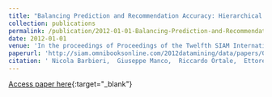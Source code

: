 ```yaml
---
title: "Balancing Prediction and Recommendation Accuracy: Hierarchical Latent Factors for Preference Data"
collection: publications
permalink: /publication/2012-01-01-Balancing-Prediction-and-Recommendation-Accuracy-Hierarchical-Latent-Factors-for-Preference-Data
date: 2012-01-01
venue: 'In the proceedings of Proceedings of the Twelfth SIAM International Conference on Data Mining, Anaheim, California, USA, April 26-28, 2012'
paperurl: 'http://siam.omnibooksonline.com/2012datamining/data/papers/049.pdf'
citation: ' Nicola Barbieri,  Giuseppe Manco,  Riccardo Ortale,  Ettore Ritacco, &quot;Balancing Prediction and Recommendation Accuracy: Hierarchical Latent Factors for Preference Data.&quot; In the proceedings of Proceedings of the Twelfth SIAM International Conference on Data Mining, Anaheim, California, USA, April 26-28, 2012, 2012.'
---
```

[Access paper here](http://siam.omnibooksonline.com/2012datamining/data/papers/049.pdf){:target="_blank"}
